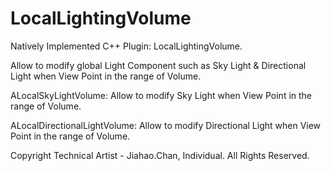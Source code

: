 # LocalLightingVolume

Natively Implemented C++ Plugin: LocalLightingVolume.

Allow to modify global Light Component such as Sky Light & Directional Light when View Point in the range of Volume.

ALocalSkyLightVolume: Allow to modify Sky Light when View Point in the range of Volume.

ALocalDirectionalLightVolume: Allow to modify Directional Light when View Point in the range of Volume.

Copyright Technical Artist - Jiahao.Chan, Individual. All Rights Reserved.
